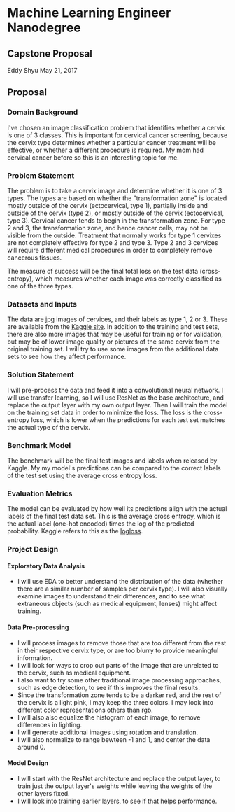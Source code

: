 # Machine Learning Engineer Nanodegree
## Capstone Proposal
Eddy Shyu
May 21, 2017

## Proposal

### Domain Background

I've chosen an image classification problem that identifies whether a cervix is one of 3 classes.  This is important for cervical cancer screening, because the cervix type determines whether a particular cancer treatment will be effective, or whether a different procedure is required.  My mom had cervical cancer before so this is an interesting topic for me.

### Problem Statement

The problem is to take a cervix image and determine whether it is one of 3 types.  The types are based on whether the "transformation zone" is located mostly outside of the cervix (ectocervical, type 1), partially inside and outside of the cervix (type 2), or mostly outside of the cervix (ectocervical, type 3).  Cervical cancer tends to begin in the transformation zone.  For type 2 and 3, the transformation zone, and hence cancer cells, may not be visible from the outside.  Treatment that normally works for type 1 cervixes are not completely effective for type 2 and type 3. Type 2 and 3 cervices will require different medical procedures in order to completely remove cancerous tissues.

The measure of success will be the final total loss on the test data (cross-entropy), which measures whether each image was correctly classified as one of the three types.

### Datasets and Inputs

The data are jpg images of cervices, and their labels as type 1, 2 or 3.  These are available from the [Kaggle site](https://www.kaggle.com/philschmidt/cervix-eda-model-selection/input).  In addition to the training and test sets, there are also more images that may be useful for training or for validation, but may be of lower image quality or pictures of the same cervix from the original training set.  I will try to use some images from the additional data sets to see how they affect performance.

### Solution Statement

I will pre-process the data and feed it into a convolutional neural network.  I will use transfer learning, so I will use ResNet as the base architecture, and replace the output layer with my own output layer. Then I will train the model on the training set data in order to minimize the loss.  The loss is the cross-entropy loss, which is lower when the predictions for each test set matches the actual type of the cervix.


### Benchmark Model

The benchmark will be the final test images and labels when released by Kaggle.  My my model's predictions can be compared to the correct labels of the test set using the average cross entropy loss.

### Evaluation Metrics

The model can be evaluated by how well its predictions align with the actual labels of the final test data set.  This is the average cross entropy, which is the actual label (one-hot encoded) times the log of the predicted probability.  Kaggle refers to this as the [logloss](https://www.kaggle.com/c/intel-mobileodt-cervical-cancer-screening#evaluation).


### Project Design

#### Exploratory Data Analysis
- I will use EDA to better understand the distribution of the data (whether there are a similar number of samples per cervix type).  I will also visually examine images to understand their differences, and to see what extraneous objects (such as medical equipment, lenses) might affect training.

#### Data Pre-processing
- I will process images to remove those that are too different from the rest in their respective cervix type, or are too blurry to provide meaningful information.
- I will look for ways to crop out parts of the image that are unrelated to the cervix, such as medical equipment.
- I also want to try some other traditional image processing approaches, such as edge detection, to see if this improves the final results.  
- Since the transformation zone tends to be a darker red, and the rest of the cervix is a light pink, I may keep the three colors.  I may look into different color representations others than rgb.
- I will also also equalize the histogram of each image, to remove differences in lighting.
- I will generate additional images using rotation and translation.
- I will also normalize to range bewteen -1 and 1, and center the data around 0.

#### Model Design
- I will start with the ResNet architecture and replace the output layer, to train just the output layer's weights while leaving the weights of the other layers fixed.
- I will look into training earlier layers, to see if that helps performance.

